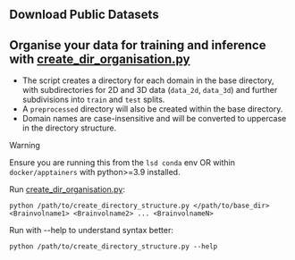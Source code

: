 ## Download Public Datasets

## Organise your data for training and inference with [create_dir_organisation.py](create_dir_organisation.py)

- The script creates a directory for each domain in the base directory, with subdirectories for 2D and 3D data (`data_2d`, `data_3d`) and further subdivisions into `train` and `test` splits.
- A `preprocessed` directory will also be created within the base directory.
- Domain names are case-insensitive and will be converted to uppercase in the directory structure.

>[!WARNING]
> Ensure you are running this from the `lsd conda` env OR within `docker/apptainers` with python>=3.9 installed.

Run [create_dir_organisation.py](create_dir_organisation.py):
```
python /path/to/create_directory_structure.py </path/to/base_dir> <Brainvolname1> <Brainvolname2> ... <BrainvolnameN>

```
Run with --help to understand syntax better:
```
python /path/to/create_directory_structure.py --help
```
